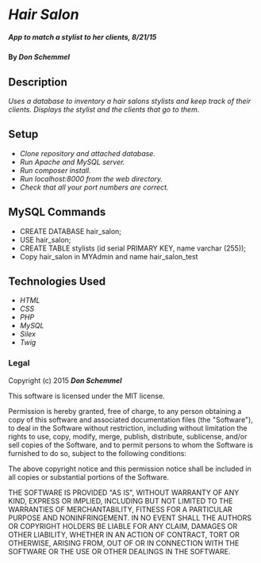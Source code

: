 # _Hair Salon_

##### _App to match a stylist to her clients, 8/21/15_

#### By _**Don Schemmel**_

## Description

_Uses a database to inventory a hair salons stylists and keep track of their clients. Displays the stylist and the clients that go to them._

## Setup

* _Clone repository and attached database._
* _Run Apache and MySQL server._
* _Run composer install._
* _Run localhost:8000 from the web directory._
* _Check that all your port numbers are correct._

## MySQL Commands

* CREATE DATABASE hair_salon;
* USE hair_salon;
* CREATE TABLE stylists (id serial PRIMARY KEY, name varchar (255));
* Copy hair_salon in MYAdmin and name hair_salon_test

## Technologies Used

* _HTML_
* _CSS_
* _PHP_
* _MySQL_
* _Silex_
* _Twig_

### Legal

Copyright (c) 2015 **_Don Schemmel_**

This software is licensed under the MIT license.

Permission is hereby granted, free of charge, to any person obtaining a copy
of this software and associated documentation files (the "Software"), to deal
in the Software without restriction, including without limitation the rights
to use, copy, modify, merge, publish, distribute, sublicense, and/or sell
copies of the Software, and to permit persons to whom the Software is
furnished to do so, subject to the following conditions:

The above copyright notice and this permission notice shall be included in
all copies or substantial portions of the Software.

THE SOFTWARE IS PROVIDED "AS IS", WITHOUT WARRANTY OF ANY KIND, EXPRESS OR
IMPLIED, INCLUDING BUT NOT LIMITED TO THE WARRANTIES OF MERCHANTABILITY,
FITNESS FOR A PARTICULAR PURPOSE AND NONINFRINGEMENT. IN NO EVENT SHALL THE
AUTHORS OR COPYRIGHT HOLDERS BE LIABLE FOR ANY CLAIM, DAMAGES OR OTHER
LIABILITY, WHETHER IN AN ACTION OF CONTRACT, TORT OR OTHERWISE, ARISING FROM,
OUT OF OR IN CONNECTION WITH THE SOFTWARE OR THE USE OR OTHER DEALINGS IN
THE SOFTWARE.
